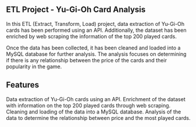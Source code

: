 ## ETL Project - Yu-Gi-Oh Card Analysis

In this ETL (Extract, Transform, Load) project, data extraction of Yu-Gi-Oh cards has been performed using an API. Additionally, the dataset has been enriched by web scraping the information of the top 200 played cards.

Once the data has been collected, it has been cleaned and loaded into a MySQL database for further analysis. The analysis focuses on determining if there is any relationship between the price of the cards and their popularity in the game.


## Features

Data extraction of Yu-Gi-Oh cards using an API.
Enrichment of the dataset with information on the top 200 played cards through web scraping.
Cleaning and loading of the data into a MySQL database.
Analysis of the data to determine the relationship between price and the most played cards.